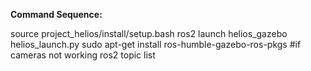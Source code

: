 **Command Sequence:**

source project_helios/install/setup.bash
ros2 launch helios_gazebo helios_launch.py
sudo apt-get install ros-humble-gazebo-ros-pkgs #if cameras not working
ros2 topic list 
